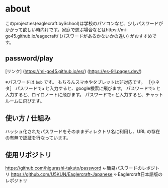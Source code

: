 # about
このproject:es(eaglecraft.bySchool)は学校のパソコンなど、少しパスワードがかかって欲しい時向けです。家庭で遊ぶ場合などはhttps://mi-go45.github.io/eagecraft/ (パスワードがあるかないかの違い)
がおすすめです。

## password/play
[リンク] (https://mi-go45.github.io/es/)
(https://es-9ll.pages.dev/)

※パスワードは `bob` です。
もちろんスマホやタブレットは非対応です。
［小ネタ］
パスワードで`a` と入力すると、google検索に飛びます。
パスワードで`b` と入力すると、ロイロノートに飛びます。
パスワードで`c` と入力すると、チャットルームに飛びます。
## 使い方 / 仕組み
ハッシュ化されたパスワードをそのままディレクトリ名に利用し、URL の存在の有無で認証を行なっています。

## 使用リポジトリ
https://github.com/higurashi-takuto/password ←簡易パスワードのレポジトリ
https://github.com/U5KUN/Eaglercraft-Japanese ←Eaglercraft日本語版のレポジトリ
